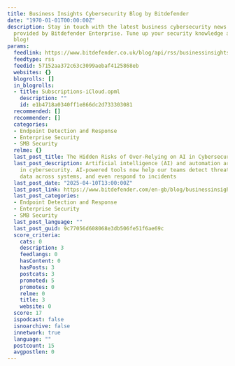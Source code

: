 ```yaml
---
title: Business Insights Cybersecurity Blog by Bitdefender
date: "1970-01-01T00:00:00Z"
description: Stay in touch with the latest business cybersecurity news and information
  provided by Bitdefender Enterprise. Tune up your security knowledge and read our
  blog!
params:
  feedlink: https://www.bitdefender.co.uk/blog/api/rss/businessinsights/enterprise-security/
  feedtype: rss
  feedid: 57152aa372c63c3099aebaf4125868eb
  websites: {}
  blogrolls: []
  in_blogrolls:
  - title: Subscriptions-iCloud.opml
    description: ""
    id: e1b4718a0340ff1e866dc2d733303081
  recommended: []
  recommender: []
  categories:
  - Endpoint Detection and Response
  - Enterprise Security
  - SMB Security
  relme: {}
  last_post_title: The Hidden Risks of Over-Relying on AI in Cybersecurity
  last_post_description: Artificial intelligence (AI) and automation are game-changers
    in cybersecurity. AI-powered tools now help our teams detect threats faster, correlate
    data across systems, and even respond to incidents
  last_post_date: "2025-04-10T13:00:00Z"
  last_post_link: https://www.bitdefender.com/en-gb/blog/businessinsights/hidden-risks-ai-cybersecurity
  last_post_categories:
  - Endpoint Detection and Response
  - Enterprise Security
  - SMB Security
  last_post_language: ""
  last_post_guid: 9c77056d608068e3db506fe51f6ae69c
  score_criteria:
    cats: 0
    description: 3
    feedlangs: 0
    hasContent: 0
    hasPosts: 3
    postcats: 3
    promoted: 5
    promotes: 0
    relme: 0
    title: 3
    website: 0
  score: 17
  ispodcast: false
  isnoarchive: false
  innetwork: true
  language: ""
  postcount: 15
  avgpostlen: 0
---
```

